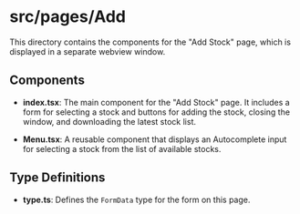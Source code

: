 # src/pages/Add

This directory contains the components for the "Add Stock" page, which is displayed in a separate webview window.

## Components

- **index.tsx**: The main component for the "Add Stock" page. It includes a form for selecting a stock and buttons for adding the stock, closing the window, and downloading the latest stock list.

- **Menu.tsx**: A reusable component that displays an Autocomplete input for selecting a stock from the list of available stocks.

## Type Definitions

- **type.ts**: Defines the `FormData` type for the form on this page.
